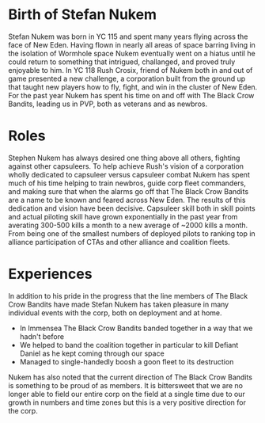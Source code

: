 <!-- TITLE: Stefan Nukem -->
<!-- SUBTITLE: Director of PVP -->

# Birth of Stefan Nukem
   Stefan Nukem was born in YC 115 and spent many years flying across the face of New Eden. Having flown in nearly all areas of space barring living in the isolation of Wormhole space Nukem eventually went on a hiatus until he could return to something that intrigued, challanged, and proved truly enjoyable to him. In YC 118 Rush Crosix, friend of Nukem both in and out of game presented a new challenge, a corporation built from the ground up that taught new players how to fly, fight, and win in the cluster of New Eden. For the past year Nukem has spent his time on and off with The Black Crow Bandits, leading us in PVP, both as veterans and as newbros.
# Roles
Stephen Nukem has always desired one thing above all others, fighting against other capsuleers. To help achieve Rush's vision of a corporation wholly dedicated to capsuleer versus capsuleer combat Nukem has spent much of his time helping to train newbros, guide corp fleet commanders, and making sure that when the alarms go off that The Black Crow Bandits are a name to be known and feared across New Eden. The results of this dedication and vision have been decisive. Capsuleer skill both in skill points and actual piloting skill have grown exponentially in the past year from averating 300-500 kills a month to a new average of ~2000 kills a month. From being one of the smallest numbers of deployed pilots to ranking top in alliance participation of CTAs and other alliance and coalition fleets. 
# Experiences
In addition to his pride in the progress that the line members of The Black Crow Bandits have made Stefan Nukem has taken pleasure in many individual events with the corp, both on deployment and at home.

* In Immensea The Black Crow Bandits banded together in a way that we hadn't before
* We helped to band the coalition together in particular to kill Defiant Daniel as he kept coming through our space
* Managed to single-handedly boosh a goon fleet to its destruction

Nukem has also noted that the current direction of The Black Crow Bandits is something to be proud of as members. It is bittersweet that we are no longer able to field our entire corp on the field at a single time due to our growth in numbers and time zones but this is a very positive direction for the corp.